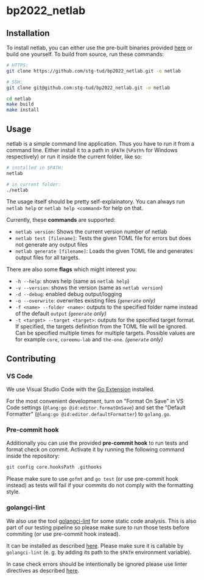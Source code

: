 # bp2022_netlab

## Installation

To install netlab, you can either use the pre-built binaries provided [here](https://github.com/stg-tud/bp2022_netlab/releases) or build one yourself. To build from source, run these commands:

```bash
# HTTPS:
git clone https://github.com/stg-tud/bp2022_netlab.git -o netlab

# SSH:
git clone git@github.com:stg-tud/bp2022_netlab.git -o netlab

cd netlab
make build
make install
```

## Usage

netlab is a simple command line application. Thus you have to run it from a command line. Either install it to a path in `$PATH` (`%Path%` for Windows respectively) or run it inside the current folder, like so:

```bash
# installed in $PATH:
netlab

# in current folder:
./netlab
```

The usage itself should be pretty self-explainatory. You can always run `netlab help` or `netlab help <command>` for help on that.

Currently, these **commands** are supported:

- `netlab version`: Shows the current version number of netlab
- `netlab test [filename]`: Tests the given TOML file for errors but does not generate any output files
- `netlab generate [filename]`: Loads the given TOML file and generates output files for all targets.

There are also some **flags** which might interest you:

- `-h --help`: shows help (same as `netlab help`)
- `-v --version`: shows the version (same as `netlab version`)
- `-d --debug`: enabled debug output/logging
- `-o --overwrite`: overwrites existing files _(`generate` only)_
- `-f <name> --folder <name>`: outputs to the specified folder name instead of the default `output` _(`generate` only)_
- `-t <target> --target <target>`: outputs for the specified target format. If specified, the targets definition from the TOML file will be ignored. Can be specified multiple times for multiple targets. Possible values are for example `core`, `coreemu-lab` and `the-one`. _(`generate` only)_

## Contributing

### VS Code

We use Visual Studio Code with the [Go Extension](https://marketplace.visualstudio.com/items?itemName=golang.Go) installed.

For the most convenient development, turn on "Format On Save" in VS Code settings (`@lang:go @id:editor.formatOnSave`) and set the "Default Formatter" (`@lang:go @id:editor.defaultFormatter`) to `golang.go`.

### Pre-commit hook

Additionally you can use the provided **pre-commit hook** to run tests and format check on commit. Activate it by running the following command inside the repository:

```bash
git config core.hooksPath .githooks
```

Please make sure to use `gofmt` and `go test` (or use pre-commit hook instead) as tests will fail if your commits do not comply with the formatting style.

### golangci-lint

We also use the tool [golangci-lint](https://golangci-lint.run/) for some static code analysis. This is also part of our testing pipeline so please make sure to run those tests before commiting (or use pre-commit hook instead).

It can be installed as described [here](https://golangci-lint.run/usage/install/#local-installation). Please make sure it is callable by `golangci-lint` (e. g. by adding its path to the `$PATH` environment variable).

In case check errors should be intentionally be ignored please use linter directives as described [here](https://golangci-lint.run/usage/false-positives/#nolint-directive).

